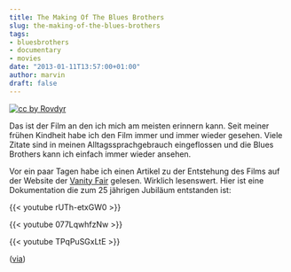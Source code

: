 ```yaml
---
title: The Making Of The Blues Brothers
slug: the-making-of-the-blues-brothers
tags:
- bluesbrothers
- documentary
- movies
date: "2013-01-11T13:57:00+01:00"
author: marvin
draft: false
---
```

[![cc by Rovdyr](/images/851px-Stencil_Graffiti_at_Staromiejska_Street_in_Szczecin_Poland.jpg)](https://de.wikipedia.org/w/index.php?title=Datei:Stencil_Graffiti_at_Staromiejska_Street_in_Szczecin_Poland.jpg&filetimestamp=20071124213505)

Das ist der Film an den ich mich am meisten erinnern kann. Seit meiner
frühen Kindheit habe ich den Film immer und immer wieder gesehen. Viele
Zitate sind in meinen Alltagssprachgebrauch eingeflossen und die Blues
Brothers kann ich einfach immer wieder ansehen.

Vor ein paar Tagen habe ich einen Artikel zu der Entstehung des Films
auf der Website der [Vanity
Fair](http://www.vanityfair.com/hollywood/2013/01/making-of-blues-brothers-budget-for-cocaine)
gelesen. Wirklich lesenswert. Hier ist eine Dokumentation die zum 25
jährigen Jubiläum entstanden ist:

{{< youtube rUTh-etxGW0 >}}

{{< youtube 077LqwhfzNw >}}

{{< youtube TPqPuSGxLtE >}}

([via](http://www.openculture.com/2013/01/the_making_of_ithe_blues_brothersi_when_belushi_and_aykroyd_went_on_a_mission_for_comedy_music.html))